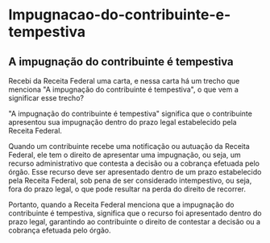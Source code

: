 # Impugnacao-do-contribuinte-e-tempestiva
## A impugnação do contribuinte é tempestiva

Recebi da Receita Federal uma carta, e nessa carta há um trecho que menciona "A impugnação do contribuinte é tempestiva", o que vem a significar esse trecho?

"A impugnação do contribuinte é tempestiva" significa que o contribuinte apresentou sua impugnação dentro do prazo legal estabelecido pela Receita Federal.

Quando um contribuinte recebe uma notificação ou autuação da Receita Federal, ele tem o direito de apresentar uma impugnação, ou seja, um recurso administrativo que contesta a decisão ou a cobrança efetuada pelo órgão. Esse recurso deve ser apresentado dentro de um prazo estabelecido pela Receita Federal, sob pena de ser considerado intempestivo, ou seja, fora do prazo legal, o que pode resultar na perda do direito de recorrer.

Portanto, quando a Receita Federal menciona que a impugnação do contribuinte é tempestiva, significa que o recurso foi apresentado dentro do prazo legal, garantindo ao contribuinte o direito de contestar a decisão ou a cobrança efetuada pelo órgão.
